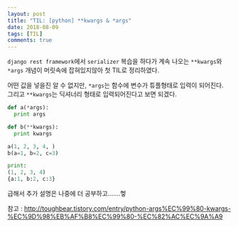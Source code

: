 ```yaml
---
layout: post
title: "TIL: [python] **kwargs & *args"
date: 2018-08-09
tags: [TIL]
comments: true
---
```


`django rest framework`에서 `serializer` 복습을 하다가 계속 나오는 `**kwargs`와 `*args` 개념이 머릿속에 잡혀있지않아 첫 TIL로 정리하였다.

어떤 값을 넣을진 알 수 없지만, `*args`는 함수에 변수가 튜플형태로 입력이 되어진다. <br>
그리고 `**kwargs`는 딕셔너리 형태로 입력되어진다고 보면 되겠다.

```python
def a(*args):
  print args

def b(**kwargs):
  print kwargs

a(1, 2, 3, 4, )
b(a=1, b=2, c=3)

print:
(1, 2, 3, 4)
{a:1, b:2, c:3}
```

급해서 추가 설명은 나중에 더 공부하고.......헿

참고 : http://toughbear.tistory.com/entry/python-args%EC%99%80-kwargs-%EC%9D%98%EB%AF%B8%EC%99%80-%EC%82%AC%EC%9A%A9
